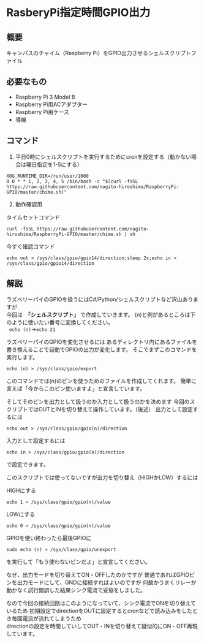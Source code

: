 # RasberyPi指定時間GPIO出力
## 概要
キャンパスのチャイム（Raspberry Pi）をGPIO出力させるシェルスクリプトファイル

## 必要なもの
- Raspberry Pi 3 Model B
- Raspberry Pi用ACアダプター
- Raspberry Pi用ケース
- 導線

## コマンド

1. 平日0時にシェルスクリプトを実行するためにcronを設定する（動かない場合は曜日指定を1-5にする）
```
XDG_RUNTIME_DIR=/run/user/1000
0 0 * * 1, 2, 3, 4, 5 /bin/bash -c "$(curl -fsSL https://raw.githubusercontent.com/nagito-hiroshima/RaspberryPi-GPIO/master/chime.sh)"
```
2. 動作確認用  

タイムセットコマンド
```
curl -fsSL https://raw.githubusercontent.com/nagito-hiroshima/RaspberryPi-GPIO/master/chime.sh | sh
```
今すぐ確認コマンド
```
echo out > /sys/class/gpio/gpio14/direction;sleep 2s;echo in > /sys/class/gpio/gpio14/direction
```
## 解説
ラズベリーパイのGPIOを扱うにはC#/Python/シェルスクリプトなど沢山ありますが  
今回は　****「シェルスクリプト」**** で作成していきます。
(n)と例があるところは下のように使いたい番号に変換してください。  
``` echo (n)```→```echo 21```

ラズベリーパイのGPIOを変化させるには
あるディレクトリ内にあるファイルを書き換えることで自動でGPIOの出力が変化します。
そこでまずこのコマンドを実行します。
```
echo (n) > /sys/class/gpio/export
```
このコマンドでは(n)のピンを使うためのファイルを作成してくれます。
簡単に言えば「今からこのピン使いますよ」と宣言しています。

そしてそのピンを出力として扱うのか入力として扱うのかを決めます
今回のスクリプトではOUTとINを切り替えて操作しています。（後述）
出力として設定するには
```
echo out > /sys/class/gpio/gpio(n)/direction
```
入力として設定するには
```
echo in > /sys/class/gpio/gpio(n)/direction
```
で設定できます。

このスクリプトでは使ってないですが出力を切り替え（HIGHかLOW）するには  
  
HIGHにする
```
echo 1 > /sys/class/gpio/gpio(n)/value
```
LOWにする
```
echo 0 > /sys/class/gpio/gpio(n)/value
```
GPIOを使い終わったら最後GPIOに
```
sudo echo (n) > /sys/class/gpio/unexport
```
を実行して「もう使わないピンだよ」と宣言してください。  

なぜ、出力モードを切り替えてON・OFFしたのかですが
普通であればGPIOピンを出力モードにして、GNDに接続すればよいのですが
何故かうまくリレーが動かなく試行錯誤した結果シンク電流で妥協をしました。

なので今回の接続回路はこのようになっていて、シンク電流でONを切り替えているため
初期設定でdirectionをOUTに設定するとcronなどで読み込みをしたとき毎回電流が流れてしまうため  
directionの設定を時間していしてOUT・INを切り替えて疑似的にON・OFF再現しています。

